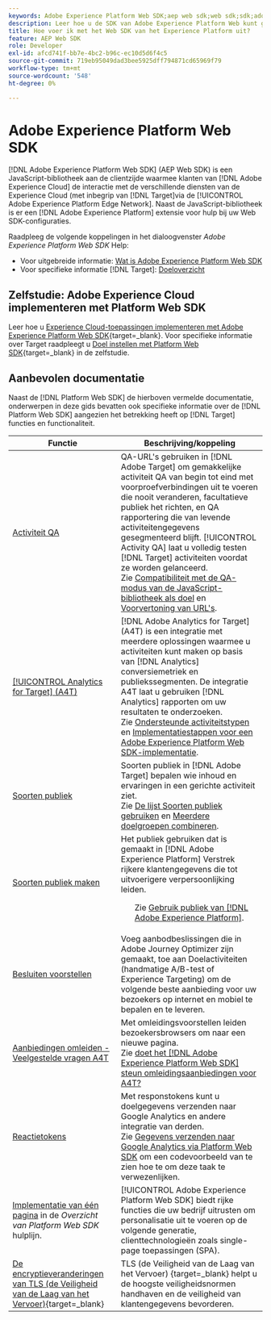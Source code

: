 ```yaml
---
keywords: Adobe Experience Platform Web SDK;aep web sdk;web sdk;sdk;adobe Experience cloud;platform edge network;adobe Experience platform edge network;edge network;aep edge network
description: Leer hoe u de SDK van Adobe Experience Platform Web kunt gebruiken om via het AEP Edge Network te communiceren met de verschillende services in de Adobe Experience Cloud.
title: Hoe voer ik met het Web SDK van het Experience Platform uit?
feature: AEP Web SDK
role: Developer
exl-id: afcd741f-bb7e-4bc2-b96c-ec10d5d6f4c5
source-git-commit: 719eb95049dad3bee5925dff794871cd65969f79
workflow-type: tm+mt
source-wordcount: '548'
ht-degree: 0%

---
```


# Adobe Experience Platform Web SDK

[!DNL Adobe Experience Platform Web SDK] (AEP Web SDK) is een JavaScript-bibliotheek aan de clientzijde waarmee klanten van [!DNL Adobe Experience Cloud] de interactie met de verschillende diensten van de Experience Cloud (met inbegrip van [!DNL Target]via de [!UICONTROL Adobe Experience Platform Edge Network]. Naast de JavaScript-bibliotheek is er een [!DNL Adobe Experience Platform] extensie voor hulp bij uw Web SDK-configuraties.

Raadpleeg de volgende koppelingen in het dialoogvenster *Adobe Experience Platform Web SDK* Help:

* Voor uitgebreide informatie: [Wat is Adobe Experience Platform Web SDK](https://experienceleague.adobe.com/docs/experience-platform/edge/home.html)
* Voor specifieke informatie [!DNL Target]: [Doeloverzicht](https://experienceleague.adobe.com/docs/experience-platform/edge/personalization/adobe-target/target-overview.html)

## Zelfstudie: Adobe Experience Cloud implementeren met Platform Web SDK

Leer hoe u [Experience Cloud-toepassingen implementeren met Adobe Experience Platform Web SDK](https://experienceleague.adobe.com/docs/platform-learn/implement-web-sdk/overview.html){target=_blank}. Voor specifieke informatie over Target raadpleegt u [Doel instellen met Platform Web SDK](https://experienceleague.adobe.com/docs/platform-learn/implement-web-sdk/applications-setup/setup-target.html){target=_blank} in de zelfstudie.

## Aanbevolen documentatie

Naast de [!DNL Platform Web SDK] de hierboven vermelde documentatie, onderwerpen in deze gids bevatten ook specifieke informatie over de [!DNL Platform Web SDK] aangezien het betrekking heeft op [!DNL Target] functies en functionaliteit.

| Functie | Beschrijving/koppeling |
| --- | --- |
| [Activiteit QA](/help/main/c-activities/c-activity-qa/activity-qa.md) | QA-URL&#39;s gebruiken in [!DNL Adobe Target] om gemakkelijke activiteit QA van begin tot eind met voorproefverbindingen uit te voeren die nooit veranderen, facultatieve publiek het richten, en QA rapportering die van levende activiteitengegevens gesegmenteerd blijft. [!UICONTROL Activity QA] laat u volledig testen [!DNL Target] activiteiten voordat ze worden gelanceerd.<br>Zie [Compatibiliteit met de QA-modus van de JavaScript-bibliotheek als doel](/help/main/c-activities/c-activity-qa/activity-qa.md#compatibility) en [Voorvertoning van URL&#39;s](/help/main/c-activities/c-activity-qa/activity-qa.md#preview). |
| [[!UICONTROL Analytics for Target] (A4T)](/help/main/c-integrating-target-with-mac/a4t/a4t.md) | [!DNL Adobe Analytics for Target] (A4T) is een integratie met meerdere oplossingen waarmee u activiteiten kunt maken op basis van [!DNL Analytics] conversiemetriek en publiekssegmenten. De integratie A4T laat u gebruiken [!DNL Analytics] rapporten om uw resultaten te onderzoeken.<br>Zie [Ondersteunde activiteitstypen](/help/main/c-integrating-target-with-mac/a4t/a4t.md#section_F487896214BF4803AF78C552EF1669AA) en [Implementatiestappen voor een Adobe Experience Platform Web SDK-implementatie](/help/main/c-integrating-target-with-mac/a4t/a4timplementation.md#platform). |
| [Soorten publiek](/help/main/c-target/target.md) | Soorten publiek in [!DNL Adobe Target] bepalen wie inhoud en ervaringen in een gerichte activiteit ziet.<br>Zie [De lijst Soorten publiek gebruiken](/help/main/c-target/c-audiences/audiences.md#use-list) en [Meerdere doelgroepen combineren](/help/main/c-target/combining-multiple-audiences.md). |
| [Soorten publiek maken](/help/main/c-target/c-audiences/audiences.md) | Het publiek gebruiken dat is gemaakt in [!DNL Adobe Experience Platform] Verstrek rijkere klantengegevens die tot uitvoerigere verpersoonlijking leiden.<ul>Zie [Gebruik publiek van [!DNL Adobe Experience Platform]](/help/main/c-target/c-audiences/audiences.md#aep). |
| [Besluiten voorstellen](/help/main/c-integrating-target-with-mac/ajo/offer-decision.md) | Voeg aanbodbeslissingen die in Adobe Journey Optimizer zijn gemaakt, toe aan Doelactiviteiten (handmatige A/B-test of Experience Targeting) om de volgende beste aanbieding voor uw bezoekers op internet en mobiel te bepalen en te leveren. |
| [Aanbiedingen omleiden - Veelgestelde vragen A4T](/help/main/c-integrating-target-with-mac/a4t/r-a4t-faq/a4t-faq-redirect-offers.md) | Met omleidingsvoorstellen leiden bezoekersbrowsers om naar een nieuwe pagina.<br>Zie [doet het [!DNL Adobe Experience Platform Web SDK] steun omleidingsaanbiedingen voor A4T?](/help/main/c-integrating-target-with-mac/a4t/r-a4t-faq/a4t-faq-redirect-offers.md#platform) |
| [Reactietokens](/help/main/administrating-target/response-tokens.md) | Met responstokens kunt u doelgegevens verzenden naar Google Analytics en andere integratie van derden.<br>Zie [Gegevens verzenden naar Google Analytics via Platform Web SDK](/help/main/administrating-target/response-tokens.md#platform-web-sdk) om een codevoorbeeld van te zien hoe te om deze taak te verwezenlijken. |
| [Implementatie van één pagina](https://experienceleague.adobe.com/docs/experience-platform/edge/personalization/adobe-target/spa-implementation.html?lang=en) in de *Overzicht van Platform Web SDK* hulplijn. | [!UICONTROL Adobe Experience Platform Web SDK] biedt rijke functies die uw bedrijf uitrusten om personalisatie uit te voeren op de volgende generatie, clienttechnologieën zoals single-page toepassingen (SPA). |
| [De encryptieveranderingen van TLS (de Veiligheid van de Laag van het Vervoer)](https://developer.adobe.com/target/before-implement/tls-transport-layer-security-encryption/){target=_blank} | TLS (de Veiligheid van de Laag van het Vervoer) {target=_blank} helpt u de hoogste veiligheidsnormen handhaven en de veiligheid van klantengegevens bevorderen. |
